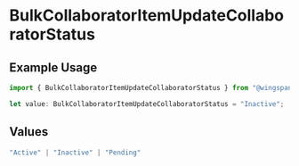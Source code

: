 # BulkCollaboratorItemUpdateCollaboratorStatus

## Example Usage

```typescript
import { BulkCollaboratorItemUpdateCollaboratorStatus } from "@wingspan/payments/sdk/models/shared";

let value: BulkCollaboratorItemUpdateCollaboratorStatus = "Inactive";
```

## Values

```typescript
"Active" | "Inactive" | "Pending"
```